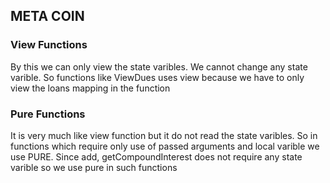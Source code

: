## META COIN

### View Functions
  By this we can only view the state varibles. We cannot change any state varible. So functions like ViewDues uses view because we have to only view the loans mapping in the function
### Pure Functions
  It is very much like view function but it do not read the state varibles. So in functions which require only use of passed arguments and local varible we use PURE. Since add, getCompoundInterest does not require any state varible so we use pure in such functions
  
